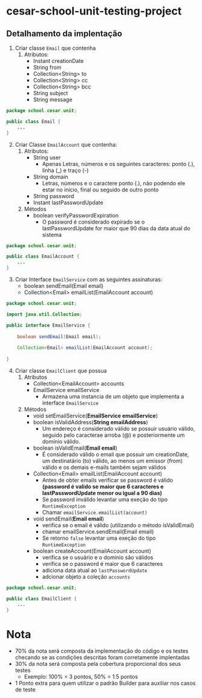 # cesar-school-unit-testing-project
## Detalhamento da implentação
1. Criar classe `Email` que contenha
    1. Atributos:
        * Instant creationDate
        * String from
        * Collection\<String> to
        * Collection\<String> cc
        * Collection\<String> bcc
        * String subject
        * String message
```java
package school.cesar.unit;

public class Email {
    ...
}
```

2. Criar Classe `EmailAccount` que contenha:
    1. Atributos:
        * String user
            * Apenas Letras, números e os seguintes caracteres: ponto (.), linha (_) e traço (-) 
        * String domain
            * Letras, números e o caractere ponto (.), não podendo ele estar no início, final ou seguido de outro ponto
        * String password
        * Instant lastPasswordUpdate
    2. Métodos
        * boolean verifyPasswordExpiration
            * O password é considerado expirado se o lastPasswordUpdate for maior que 90 dias da data atual do sistema
```java
package school.cesar.unit;

public class EmailAccount {
    ...
}
```

3. Criar Interface `EmailService` com as seguintes assinaturas:
    *	boolean sendEmail(Email email)
    *	Collection\<Email> emailList(EmailAccount account)  
```java
package school.cesar.unit;

import java.util.Collection;

public interface EmailService {
    
    boolean sendEmail(Email email);
    
    Collection<Email> emailList(EmailAccount account);
    
}
```

4. Criar classe `EmailClient` que possua
    1. Atributos
        * Collection\<EmailAccount> accounts
        * EmailService emailService
            * Armazena uma instancia de um objeto que implementa a interface `EmailService`
    2. Métodos
        * void setEmailService(**EmailService emailService**)
        * boolean isValidAddress(**String emailAddress**)
            * Um endereço é considerado válido se possuir usuário válido, seguido pelo caracterae arroba (@) e posteriormente um domínio válido.
        * boolean isValidEmail(**Email email**)
            * É considerado válido o email que possuir um creationDate, um destinatário (to) válido, ao menos um emissor (from) válido e os demais e-mails também sejam válidos
        * Collection\<Email> emailList(EmailAccount account)
            * Antes de obter emails verificar se password é válido **(password é valido se maior que 6 caracteres e lastPasswordUpdate menor ou igual a 90 dias)**
            * Se password inválido levantar uma exeção do tipo `RuntimeException` 
            * Chamar `emailService.emailList(account)`
        * void sendEmail(**Email email**)
            * verifica se o email é válido (utilizando o método isValidEmail)
            * chamar emailService.sendEmail(Email email)
            * Se retorno `false` levantar uma exeção do tipo `RuntimeException`
        * boolean createAccount(EmailAccount account)
            * verifica se o usuário e o dominio são válidos
            * verifica se o password é maior que 6 caracteres
            * adiciona data atual ao `lastPasswordUpdate`
            * adcionar objeto a coleção `accounts`
            
```java
package school.cesar.unit;

public class EmailClient {
    ...
}
```
# Nota
* 70% da nota será composta da implementação do código e os testes checando se as condições descritas foram corretamente implentadas 
* 30% da nota será composta pela cobertura proporcional dos seus testes
    * Exemplo: 100% = 3 pontos, 50% = 1.5 pontos
* 1 Ponto extra para quem utilizar o padrão Builder para auxiliar nos casos de teste
